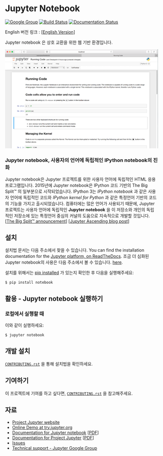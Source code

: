 # Jupyter Notebook

[![Google Group](https://img.shields.io/badge/-Google%20Group-lightgrey.svg)](https://groups.google.com/forum/#!forum/jupyter)
[![Build Status](https://travis-ci.org/jupyter/notebook.svg?branch=master)](https://travis-ci.org/jupyter/notebook)
[![Documentation Status](https://readthedocs.org/projects/jupyter-notebook/badge/?version=latest)](http://jupyter-notebook.readthedocs.io/en/latest/?badge=latest)
                
English 버전 링크 : [[English Version](http://github.com/jupyter/notebook/)]

Jupyter notebook 은 상호 교환을 위한 웹 기반 환경입니다.

![Jupyter notebook example](docs-translations/ko-KR/resources/resources/running_code_med.png "Jupyter notebook example")

### Jupyter notebook, 사용자의 언어에 독립적인 IPython notebook의 진화
Jupyter notebook은 Jupyter 프로젝트를 위한 사용자 언어에 독립적인 HTML 응용 프로그램입니다.
2015년에 Jupyter notebook은 IPython 코드 기반의 The Big Split™ 의 일부분으로 시작되었습니다.
IPython 3는 *IPython notebook* 과 같은 사용자 언어에 독립적인 코드와 *IPython kernel for Python* 과 같은 특정언어 기반의 코드의 기능을 가지고 출시되었습니다.
컴퓨터에는 많은 언어가 사용되기 때문에, Jupyter 프로젝트는 사용자 언어에 독립적인 **Jupyter notebook** 을 이 저장소와 개인의 독립적인 저장소에 있는 특정언어 중심의 커널의 도움으로 지속적으로 개발할 것입니다.
[[The Big Split™ announcement](https://blog.jupyter.org/2015/04/15/the-big-split/)]
[[Jupyter Ascending blog post](http://blog.jupyter.org/2015/08/12/first-release-of-jupyter/)]

## 설치
설치법 문서는 다음 주소에서 찾을 수 있습니다.
You can find the installation documentation for the
[Jupyter platform, on ReadTheDocs](https://jupyter.readthedocs.io/en/latest/install.html).
조금 더 심화된 Jupyter notebook의 사용은 다음 주소에서 볼 수 있습니다.
[here](https://jupyter-notebook.readthedocs.io/en/latest/).

설치를 위해서는 
[pip installed](https://pip.readthedocs.io/en/stable/installing/) 가 있는지 확인한 후 다음을 실행해주세요:

    $ pip install notebook

## 활용 - Jupyter notebook 실행하기

### 로컬에서 실행할 때

이와 같이 실행하세요:

    $ jupyter notebook

## 개발 설치

[`CONTRIBUTING.rst`](CONTRIBUTING.rst) 을 통해 설치법을 확인하세요.

## 기여하기

이 프로젝트에 기여를 하고 싶다면, [`CONTRIBUTING.rst`](CONTRIBUTING.rst) 을 참고해주세요.

## 자료
- [Project Jupyter website](https://jupyter.org)
- [Online Demo at try.jupyter.org](https://try.jupyter.org)
- [Documentation for Jupyter notebook](https://jupyter-notebook.readthedocs.io/en/latest/) [[PDF](https://media.readthedocs.org/pdf/jupyter-notebook/latest/jupyter-notebook.pdf)]
- [Documentation for Project Jupyter](https://jupyter.readthedocs.io/en/latest/index.html) [[PDF](https://media.readthedocs.org/pdf/jupyter/latest/jupyter.pdf)]
- [Issues](https://github.com/jupyter/notebook/issues)
- [Technical support - Jupyter Google Group](https://groups.google.com/forum/#!forum/jupyter)
